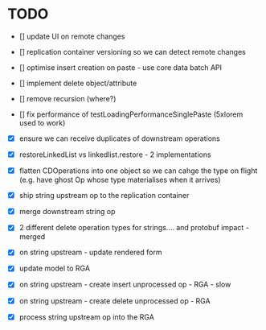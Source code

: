 # TODO


- [] update UI on remote changes
- [] replication container versioning so we can detect remote changes

- [] optimise insert creation on paste - use core data batch API 
- [] implement delete object/attribute
- [] remove recursion (where?)
- [] fix performance of testLoadingPerformanceSinglePaste (5xlorem used to work)


- [x] ensure we can receive duplicates of downstream operations
- [x] restoreLinkedList vs linkedlist.restore - 2 implementations
- [x] flatten CDOperations into one object so we can cahge the type on flight (e.g. have ghost Op whose type materialises when it arrives)
- [x] ship string upstream op to the replication container
- [x] merge downstream string op
- [x] 2 different delete operation types for strings.... and protobuf impact - merged
- [x] on string upstream - update rendered form
- [x] update model to RGA
- [x] on string upstream - create insert unprocessed op - RGA - slow
- [x] on string upstream - create delete unprocessed op - RGA
- [x] process string upstream op into the RGA


